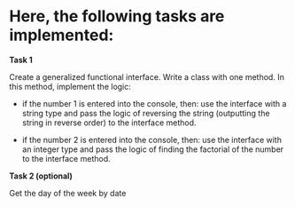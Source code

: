 # Here, the following tasks are implemented:

**Task 1**

Create a generalized functional interface.
Write a class with one method.
In this method, implement the logic:
- if the number 1 is entered into the console, then: use the interface with a string type and pass the logic of reversing the string (outputting the string in reverse order) to the interface method.

- if the number 2 is entered into the console, then: use the interface with an integer type and pass the logic of finding the factorial of the number to the interface method.

**Task 2 (optional)**

Get the day of the week by date

